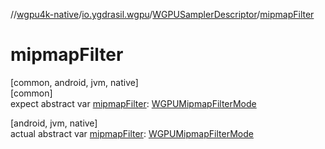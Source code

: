 //[wgpu4k-native](../../../index.md)/[io.ygdrasil.wgpu](../index.md)/[WGPUSamplerDescriptor](index.md)/[mipmapFilter](mipmap-filter.md)

# mipmapFilter

[common, android, jvm, native]\
[common]\
expect abstract var [mipmapFilter](mipmap-filter.md): [WGPUMipmapFilterMode](../-w-g-p-u-mipmap-filter-mode/index.md)

[android, jvm, native]\
actual abstract var [mipmapFilter](mipmap-filter.md): [WGPUMipmapFilterMode](../-w-g-p-u-mipmap-filter-mode/index.md)